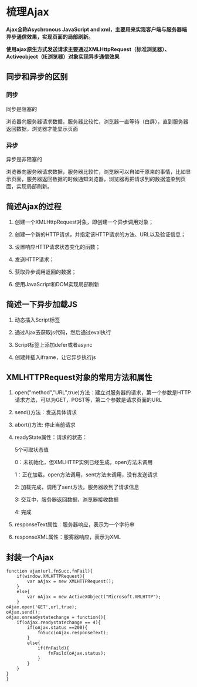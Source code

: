# 梳理Ajax
**Ajax全称Asychronous JavaScript and xml，主要用来实现客户端与服务器端异步通信效果，实现页面的局部刷新。**

**使用ajax原生方式发送请求主要通过XMLHttpRequest（标准浏览器）、Activeobject（IE浏览器）对象实现异步通信效果**

## 同步和异步的区别

### 同步
同步是阻塞的

浏览器向服务器请求数据，服务器比较忙，浏览器一直等待（白屏），直到服务器返回数据，浏览器才能显示页面

### 异步
异步是非阻塞的

浏览器向服务器请求数据，服务器比较忙，浏览器可以自如干原来的事情，比如显示页面，服务器返回数据的时候通知浏览器，浏览器再把请求到的数据渲染到页面，实现局部刷新。

## 简述Ajax的过程
1. 创建一个XMLHttpRequest对象，即创建一个异步调用对象；

2. 创建一个新的HTTP请求，并指定该HTTP请求的方法、URL以及验证信息；

3. 设置响应HTTP请求状态变化的函数；

4. 发送HTTP请求；

5. 获取异步调用返回的数据；

6. 使用JavaScript和DOM实现局部刷新

## 简述一下异步加载JS
1. 动态插入Script标签

2. 通过Ajax去获取js代码，然后通过eval执行

3. Script标签上添加defer或者async

4. 创建并插入iframe，让它异步执行js

## XMLHTTPRequest对象的常用方法和属性
1. open("method","URL",true)方法：建立对服务器的请求，第一个参数是HTTP请求方法，可以为GET，POST等，第二个参数是请求页面的URL

2. send()方法：发送具体请求

3. abort()方法: 停止当前请求

4. readyState属性：请求的状态：

     5个可取状态值

     0：未初始化，但XMLHTTP实例已经生成，open方法未调用
     
     1：正在加载，open方法调用，sent方法未调用，没有发送请求
     
     2: 加载完成，调用了sent方法，服务器收到了请求信息
     
     3: 交互中，服务器返回数据，浏览器接收数据
     
     4: 完成
     
5. responseText属性：服务器响应，表示为一个字符串

6. responseXML属性：服雾器响应，表示为XML
## 封装一个Ajax

```
function ajax(url,fnSucc,fnFail){
    if(window.XMLHTTPRequest){
        var aAjax = new XMLHTTPRequest();
    }
    else{
        var oAjax = new ActiveXObject("Microsoft.XMLHTTP");
    }
oAjax.open('GET',url,true);
oAjax.send();
oAjax.onreadystatechange = function(){
    if(oAjax.readystatechange == 4){
        if(oAjax.status ==200){
            fnSucc(oAjax.responseText);
        }
        else{
            if(fnFaild){
                fnFaild(oAjax.status);
            }
        }
    }
}
}
```
